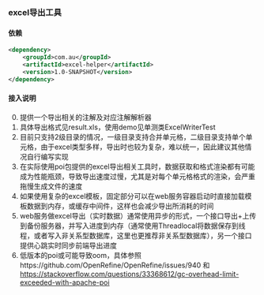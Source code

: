 ### excel导出工具

#### 依赖
```xml
<dependency>
    <groupId>com.au</groupId>
    <artifactId>excel-helper</artifactId>
    <version>1.0-SNAPSHOT</version>
</dependency>
```

#### 接入说明
0. 提供一个导出相关的注解及对应注解解析器
0. 具体导出格式见result.xls，使用demo见单测类ExcelWriterTest
1. 目前只支持2级目录的情况，一级目录支持合并单元格，二级目录支持单个单元格，由于excel类型多样，导出时也较为复杂，难以统一，因此建议其他情况自行编写实现
2. 在实际使用poi包提供的excel导出相关工具时，数据获取和格式渲染都有可能成为性能瓶颈，导致导出速度过慢，尤其是对每个单元格格式的渲染，会严重拖慢生成文件的速度
3. 如果使用复杂的excel模板，固定部分可以在web服务容器启动时直接加载模板数据到内存，或缓存中间件，这样也会减少导出所消耗的时间
4. web服务做excel导出（实时数据）通常使用异步的形式，一个接口导出+上传到备份服务器，并写入进度到内存（通常使用Threadlocal将数据保存到线程，或者写入非关系型数据库，这里也更推荐非关系型数据库），另一个接口提供心跳实时同步前端导出进度
5. 低版本的poi或可能导致oom，具体参照https://github.com/OpenRefine/OpenRefine/issues/940 和 https://stackoverflow.com/questions/33368612/gc-overhead-limit-exceeded-with-apache-poi
